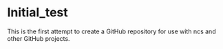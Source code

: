 # Initial_test

This is the first attempt to create a GitHub repository for use with ncs and other GitHub projects.
